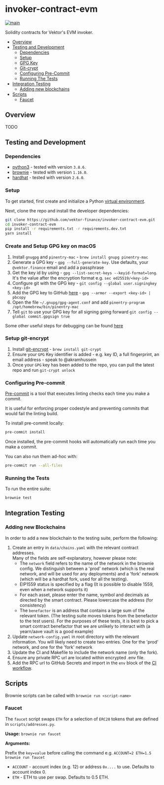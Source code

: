 # invoker-contract-evm

[![main](https://github.com/vektor-finance/invoker-contract-evm/actions/workflows/main.yaml/badge.svg)](https://github.com/vektor-finance/invoker-contract-evm/actions/workflows/main.yaml)

Solidity contracts for Vektor's EVM invoker.

- [Overview](#overview)
- [Testing and Development](#testing-and-development)
  - [Dependencies](#dependencies)
  - [Setup](#setup)
  - [GPG Key](#create-and-setup-gpg-key-on-macos)
  - [Git-crypt](#setup-git-encrypt)
  - [Configuring Pre-Commit](#configuring-pre-commit)
  - [Running The Tests](#running-the-tests)
- [Integration Testing](#integration-testing)
  - [Adding new blockchains](#adding-new-blockchains)
- [Scripts](#scripts)
  - [Faucet](#faucet)


## Overview

TODO

## Testing and Development

### Dependencies

- [python3](https://www.python.org/downloads/release/python/) - tested with version `3.8.6`.
- [brownie](https://github.com/iamdefinitelyahuman/brownie) - tested with version `1.16.0`.
- [hardhat](https://hardhat.org/) - tested with version `2.6.0`.

### Setup

To get started, first create and initialize a Python [virtual environment](https://docs.python.org/3/library/venv.html).

Next, clone the repo and install the developer dependencies:

```bash
git clone https://github.com/vektor-finance/invoker-contract-evm.git
cd invoker-contract-evm
pip install -r requirements.txt -r requirements.dev.txt
yarn install
```

### Create and Setup GPG key on macOS

1. Install `gnugpg` and `pinentry-mac` - `brew install gnupg pinentry-mac`
2. Generate a GPG key - `gpg --full-generate-key`. Use defaults, your `@vektor.finance` email and add a passphrase
3. Get the key id by using - `gpg --list-secret-keys --keyid-format=long`. It's the value after the encryption format e.g. `sec ed25519/<key-id>`
4. Configure git with the GPG key - `git config --global user.signingkey <key-id>`
5. Add the GPG key to GitHub [here](https://github.com/settings/gpg/new) - `gpg --armor --export <key-id> | pbcopy`
6. Open the file `~/.gnupg/gpg-agent.conf` and add `pinentry-program /opt/homebrew/bin/pinentry-mac`
7. Tell `git` to use your GPG key for all signing going forward `git config --global commit.gpgsign true`

Some other useful steps for debugging can be found [here](https://gist.github.com/troyfontaine/18c9146295168ee9ca2b30c00bd1b41e)

### Setup git-encrypt

1. Install [git-encrypt](https://github.com/AGWA/git-crypt/blob/master/INSTALL.md) - `brew install git-crypt`
2. Ensure your `GPG` Key identifier is added - e.g. key ID, a full fingerprint, an email address - speak to @akramhussein
3. Once your `GPG` key has been added to the repo, you can pull the latest repo and run `git-crypt unlock`

### Configuring Pre-commit

[Pre-commit](https://pre-commit.com/) is a tool that executes linting checks each time you make a commit.

It is useful for enforcing proper codestyle and preventing commits that would fail the linting build.

To install pre-commit locally:

```bash
pre-commit install
```

Once installed, the pre-commit hooks will automatically run each time you make a commit.

You can also run them ad-hoc with:

```bash
pre-commit run --all-files
```

### Running the Tests

To run the entire suite:

```bash
brownie test
```

## Integration Testing

### Adding new Blockchains

In order to add a new blockchain to the testing suite, perform the following:

1. Create an entry in `data/chains.yaml` with the relevant contract addresses.  
Many of the fields are self-explanatory, however please note:
    - The `network` field refers to the name of the network in the brownie config. We distinguish between a 'prod' network (which is the real network, and will be used for any deployments) and a 'fork' network (which will be a hardhat fork, used for all the testing).
    - EIP1559 status is specified by a flag (It is possible to disable 1559, even when a network supports it)
    - For each asset, please enter the name, symbol and decimals as directed by the smart contract. Please lowercase the address (for consistency)
    -  The `benefactor` is an address that contains a large sum of the relevant token. (The testing suite moves tokens from the benefactor to the test users). For the purposes of these tests, it is best to pick a smart contract benefactor that we are unlikely to interact with (a yearn/aave vault is a good example)
2. Update `network-config.yaml` in root directory with the relevant information. You will likely need to create two entries. One for the 'prod' network, and one for the 'fork' network
3. Update the CI and Makefile to include the network name (only the fork).
4. Ensure any private RPC url are located within encrypted .env file.
5. Add the RPC url to GitHub Secrets and import in the `env` block of the [CI workflow](.github/workflows/main.yaml).

## Scripts

Brownie scripts can be called with `brownie run <script-name>`

### Faucet

The `faucet` script swaps `ETH` for a selection of `ERC20` tokens that are defined in `scripts/addresses.py`.

**Usage:** `brownie run faucet`

**Arguments:**

Prefix the `key=value` before calling the command e.g. `ACCOUNT=2 ETH=1.5 brownie run faucet`

- `ACCOUNT` - account index (e.g. 12) or address `0x....` to use. Defaults to account index 0.
- `ETH` - ETH to use per swap. Defaults to 0.5 ETH.
